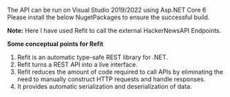 The API can be run on Visual Studio 2019/2022 using Asp.NET Core 6
Please install the below NugetPackages to ensure the successful build.
  <ItemGroup>
    <PackageReference Include="AutoMapper" Version="10.0.0" />
    <PackageReference Include="AutoMapper.Extensions.Microsoft.DependencyInjection" Version="8.0.1" />
    <PackageReference Include="Refit" Version="7.0.0" />
    <PackageReference Include="Refit.HttpClientFactory" Version="7.0.0" />
    <PackageReference Include="Swashbuckle.AspNetCore" Version="6.2.3" />
  </ItemGroup>


  **Note:** Here I have used Refit to call the external HackerNewsAPI Endpoints.

  **Some conceptual points for Refit**
  
  1. Refit is an automatic type-safe REST library for .NET.
  2. Refit turns a REST API into a live interface.
  3. Refit reduces the amount of code required to call APIs by eliminating the need to manually construct HTTP requests and handle responses.
  4. It provides automatic serialization and deserialization of data.
